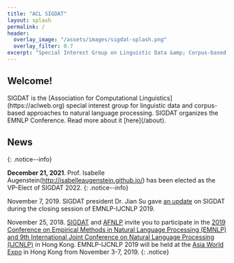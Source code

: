 ```yaml
---
title: "ACL SIGDAT"
layout: splash
permalink: /
header:
  overlay_image: "/assets/images/sigdat-splash.png"
  overlay_filter: 0.7
excerpt: "Special Interest Group on Linguistic Data &amp; Corpus-based Approaches to Natural Language Processing<br/><br/>Organizer of EMNLP"
---
```


<h2>Welcome!</h2>
SIGDAT is the [Association for Computational Linguistics](https://aclweb.org) special interest group for linguistic data and corpus-based approaches to natural language processing. SIGDAT organizes the EMNLP Conference. Read more about it [here](/about).

<h2>News</h2>
{: .notice--info}

**December 21, 2021**. Prof. Isabelle Augenstein(http://isabelleaugenstein.github.io/) has been elected as the VP-Elect of SIGDAT 2022. {: .notice--info}

November 7, 2019. SIGDAT president Dr. Jian Su gave [an update](/assets/documents/SIGDAT-2019-update.pdf) on SIGDAT during the closing session of EMNLP-IJCNLP 2019.

November 25, 2018. 
[SIGDAT](https://sigdat.org/) and [AFNLP](http://www.afnlp.org/wp/) invite you to participate in the [2019 Conference on Empirical Methods in Natural Language Processing (EMNLP) and 9th International Joint Conference on Natural Language Processing (IJCNLP)](https://www.emnlp-ijcnlp2019.org) in Hong Kong. EMNLP-IJCNLP 2019 will be held at the [Asia World Expo](https://www.asiaworld-expo.com/) in Hong Kong from November 3-7, 2019.
{: .notice}


